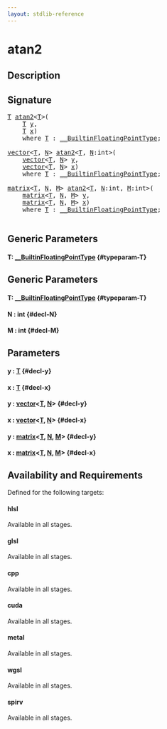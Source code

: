 ```yaml
---
layout: stdlib-reference
---
```


# atan2

## Description





## Signature 

<pre>
<a href="/stdlib-reference/global-decls/atan2#typeparam-T" class="code_type">T</a> <a href="/stdlib-reference/global-decls/atan2">atan2</a>&lt;<a href="/stdlib-reference/global-decls/atan2#typeparam-T" class="code_type">T</a>&gt;(
    <a href="/stdlib-reference/global-decls/atan2#typeparam-T" class="code_type">T</a> <a href="/stdlib-reference/global-decls/atan2#decl-y" class="code_param">y</a>,
    <a href="/stdlib-reference/global-decls/atan2#typeparam-T" class="code_type">T</a> <a href="/stdlib-reference/global-decls/atan2#decl-x" class="code_param">x</a>)
    <span class='code_keyword'>where</span> <a href="/stdlib-reference/global-decls/atan2#typeparam-T" class="code_type">T</a> : <a href="/stdlib-reference/interfaces/BuiltinFloatingPointType/index" class="code_type">__BuiltinFloatingPointType</a>;

<a href="/stdlib-reference/types/vector/index" class="code_type">vector</a>&lt;<a href="/stdlib-reference/global-decls/atan2#typeparam-T" class="code_type">T</a>, <a href="/stdlib-reference/global-decls/atan2#decl-N" class="code_var">N</a>&gt; <a href="/stdlib-reference/global-decls/atan2">atan2</a>&lt;<a href="/stdlib-reference/global-decls/atan2#typeparam-T" class="code_type">T</a>, <a href="/stdlib-reference/global-decls/atan2#decl-N" class="code_var">N</a>:<span class="code_keyword">int</span>&gt;(
    <a href="/stdlib-reference/types/vector/index" class="code_type">vector</a>&lt;<a href="/stdlib-reference/global-decls/atan2#typeparam-T" class="code_type">T</a>, <a href="/stdlib-reference/global-decls/atan2#decl-N" class="code_var">N</a>&gt; <a href="/stdlib-reference/global-decls/atan2#decl-y" class="code_param">y</a>,
    <a href="/stdlib-reference/types/vector/index" class="code_type">vector</a>&lt;<a href="/stdlib-reference/global-decls/atan2#typeparam-T" class="code_type">T</a>, <a href="/stdlib-reference/global-decls/atan2#decl-N" class="code_var">N</a>&gt; <a href="/stdlib-reference/global-decls/atan2#decl-x" class="code_param">x</a>)
    <span class='code_keyword'>where</span> <a href="/stdlib-reference/global-decls/atan2#typeparam-T" class="code_type">T</a> : <a href="/stdlib-reference/interfaces/BuiltinFloatingPointType/index" class="code_type">__BuiltinFloatingPointType</a>;

<a href="/stdlib-reference/types/matrix/index" class="code_type">matrix</a>&lt;<a href="/stdlib-reference/global-decls/atan2#typeparam-T" class="code_type">T</a>, <a href="/stdlib-reference/global-decls/atan2#decl-N" class="code_var">N</a>, <a href="/stdlib-reference/global-decls/atan2#decl-M" class="code_var">M</a>&gt; <a href="/stdlib-reference/global-decls/atan2">atan2</a>&lt;<a href="/stdlib-reference/global-decls/atan2#typeparam-T" class="code_type">T</a>, <a href="/stdlib-reference/global-decls/atan2#decl-N" class="code_var">N</a>:<span class="code_keyword">int</span>, <a href="/stdlib-reference/global-decls/atan2#decl-M" class="code_var">M</a>:<span class="code_keyword">int</span>&gt;(
    <a href="/stdlib-reference/types/matrix/index" class="code_type">matrix</a>&lt;<a href="/stdlib-reference/global-decls/atan2#typeparam-T" class="code_type">T</a>, <a href="/stdlib-reference/global-decls/atan2#decl-N" class="code_var">N</a>, <a href="/stdlib-reference/global-decls/atan2#decl-M" class="code_var">M</a>&gt; <a href="/stdlib-reference/global-decls/atan2#decl-y" class="code_param">y</a>,
    <a href="/stdlib-reference/types/matrix/index" class="code_type">matrix</a>&lt;<a href="/stdlib-reference/global-decls/atan2#typeparam-T" class="code_type">T</a>, <a href="/stdlib-reference/global-decls/atan2#decl-N" class="code_var">N</a>, <a href="/stdlib-reference/global-decls/atan2#decl-M" class="code_var">M</a>&gt; <a href="/stdlib-reference/global-decls/atan2#decl-x" class="code_param">x</a>)
    <span class='code_keyword'>where</span> <a href="/stdlib-reference/global-decls/atan2#typeparam-T" class="code_type">T</a> : <a href="/stdlib-reference/interfaces/BuiltinFloatingPointType/index" class="code_type">__BuiltinFloatingPointType</a>;

</pre>

## Generic Parameters

#### T: [\_\_BuiltinFloatingPointType](/stdlib-reference/interfaces/BuiltinFloatingPointType/index) {#typeparam-T}

## Generic Parameters

#### T: [\_\_BuiltinFloatingPointType](/stdlib-reference/interfaces/BuiltinFloatingPointType/index) {#typeparam-T}
#### N  : int {#decl-N}
#### M  : int {#decl-M}

## Parameters

#### y  : [T](/stdlib-reference/global-decls/atan2#typeparam-T) {#decl-y}
#### x  : [T](/stdlib-reference/global-decls/atan2#typeparam-T) {#decl-x}
#### y  : [vector](/stdlib-reference/types/vector/index)\<[T](/stdlib-reference/types/vector/index#typeparam-T), [N](/stdlib-reference/types/vector/index#decl-N)\> {#decl-y}
#### x  : [vector](/stdlib-reference/types/vector/index)\<[T](/stdlib-reference/types/vector/index#typeparam-T), [N](/stdlib-reference/types/vector/index#decl-N)\> {#decl-x}
#### y  : [matrix](/stdlib-reference/types/matrix/index)\<[T](/stdlib-reference/types/matrix/T), [N](/stdlib-reference/types/matrix/index#decl-N), [M](/stdlib-reference/types/matrix/index#decl-M)\> {#decl-y}
#### x  : [matrix](/stdlib-reference/types/matrix/index)\<[T](/stdlib-reference/types/matrix/T), [N](/stdlib-reference/types/matrix/index#decl-N), [M](/stdlib-reference/types/matrix/index#decl-M)\> {#decl-x}

## Availability and Requirements

Defined for the following targets:

#### hlsl
Available in all stages.

#### glsl
Available in all stages.

#### cpp
Available in all stages.

#### cuda
Available in all stages.

#### metal
Available in all stages.

#### wgsl
Available in all stages.

#### spirv
Available in all stages.



